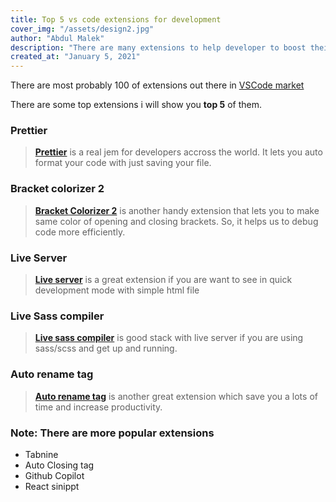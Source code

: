 ```yaml
---
title: Top 5 vs code extensions for development
cover_img: "/assets/design2.jpg"
author: "Abdul Malek"
description: "There are many extensions to help developer to boost their productivity. I'll show you top 5 extensions based on popularity and experience."
created_at: "January 5, 2021"
---
```


There are most probably 100 of extensions out there in [VSCode market](https://marketplace.visualstudio.com/vscode)

There are some top extensions i will show you **top 5** of them.

### **Prettier**

> **[Prettier](https://marketplace.visualstudio.com/items?itemName=esbenp.prettier-vscode)** is a real jem for developers accross the world.
> It lets you auto format your code with just saving your file.

### **Bracket colorizer 2**

> **[Bracket Colorizer 2](https://marketplace.visualstudio.com/items?itemName=CoenraadS.bracket-pair-colorizer-2)** is another handy extension that lets you to make same color of opening and closing brackets. So, it helps us to debug code more efficiently.

### **Live Server**

> **[Live server](https://marketplace.visualstudio.com/items?itemName=ritwickdey.LiveServer)** is a great extension if you are want to see in quick development mode with simple html file

### **Live Sass compiler**

> **[Live sass compiler](https://marketplace.visualstudio.com/items?itemName=ritwickdey.live-sass)** is good stack with live server if you are using sass/scss and get up and running.

### **Auto rename tag**

> **[Auto rename tag](https://marketplace.visualstudio.com/items?itemName=formulahendry.auto-rename-tag)** is another great extension which save you a lots of time and increase productivity.

### **Note:** There are more popular extensions

- Tabnine
- Auto Closing tag
- Github Copilot
- React sinippt
